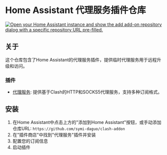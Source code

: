 # Home Assistant 代理服务插件仓库

[![Open your Home Assistant instance and show the add add-on repository dialog with a specific repository URL pre-filled.](https://my.home-assistant.io/badges/supervisor_add_addon_repository.svg)](https://my.home-assistant.io/redirect/supervisor_add_addon_repository/?repository_url=https%3A%2F%2Fgithub.com%2Fsymi-daguo%2Fclash-addon)

## 关于

这个仓库包含了Home Assistant的代理服务插件，提供临时代理服务用于远程升级和访问。

### 插件

- [代理服务](./proxy-service/README.md): 提供基于Clash的HTTP和SOCKS5代理服务，支持多种订阅格式。

## 安装

1. 在Home Assistant中点击上方的"添加到Home Assistant"按钮，或手动添加仓库URL: `https://github.com/symi-daguo/clash-addon`
2. 在"插件商店"中找到"代理服务"插件并安装
3. 配置您的订阅信息
4. 启动插件 